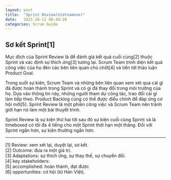 ```yaml
---
layout: post
title:  "Sprint Review(Vietnamese)"
date:   2021-28-12 08:49:20
categories: Scrum Guide
---
```


## Sơ kết Sprint[1]

Mục đích của Sprint Review là để đánh giá kết quả cuối cùng[2] thuộc Sprint và xác định sự thích ứng[3] tương lại. Scrum Team trình diện kết quả công việc của họ đén các bên liên quan chủ chốt[4] và tiến tới thảo luận Product Goal.

Trong suốt sự kiên, Scrum Team và những bên liên quan xem xét qua cái gì đã được hoàn thành trong Sprint và có gì đã thay đổi trong môi trường của họ. Dựa vào thông tin này, những người tham dự công tác, trao đổi cái gì làm tiếp theo. Product Backlog cũng có thể được điều chỉnh để đáp ứng cơ hội mới[5]. Sprint Review là một phiên công việc và Scrum Team nên tránh giới hạn nó làm một bài thuyết trình. 

Sprint Review là sự kiện thứ hai tới sau đó sự kiện cuối cùng Sprint và là timeboxed có tối đa 4 tiếng cho một Sprint thời hạn một tháng. Đối với Sprint ngắn hơn, sự kiện thường ngắn hơn.

---

[1] Review: xem xét lại, duyệt lại, sơ kết.<br>
[2] Outcome: đưa ra một giá trị.<br>
[3] Adaptations: sự thích ứng, sự thay thế, sự chuyển đổi.<br>
[4] key stakeholders:<br>
[5] accomplished: hoàn thành, đạt được <br>
[6] opportunities: cơ hội (từ Hán Việt).<br>
